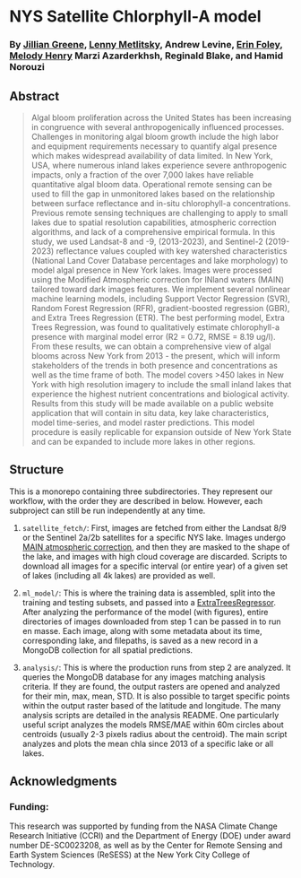 # NYS Satellite Chlorphyll-A model

### By [Jillian Greene](https://github.com/jilliangreene), [Lenny Metlitsky](https://github.com/leomet07), Andrew Levine, [Erin Foley](https://github.com/erinf26), [Melody Henry](https://github.com/melodyghenry) Marzi Azarderkhsh, Reginald Blake, and Hamid Norouzi

## Abstract


> Algal bloom proliferation across the United States has been increasing in congruence with several anthropogenically influenced processes. Challenges in monitoring algal bloom growth include the high labor and equipment requirements necessary to quantify algal presence which makes widespread availability of data limited. In New York, USA, where numerous inland lakes experience severe anthropogenic impacts, only a fraction of the over 7,000 lakes have reliable quantitative algal bloom data. Operational remote sensing can be used to fill the gap in unmonitored lakes based on the relationship between surface reflectance and in-situ chlorophyll-a concentrations. Previous remote sensing techniques are challenging to apply to small lakes due to spatial resolution capabilities, atmospheric correction algorithms, and lack of a comprehensive empirical formula. In this study, we used Landsat-8 and -9, (2013-2023), and Sentinel-2 (2019-2023) reflectance values coupled with key watershed characteristics (National Land Cover Database percentages and lake morphology) to model algal presence in New York lakes. Images were processed using the Modified Atmospheric correction for INland waters (MAIN) tailored toward dark images features. We implement several nonlinear machine learning models, including Support Vector Regression (SVR), Random Forest Regression (RFR), gradient-boosted regression (GBR), and Extra Trees Regression (ETR). The best performing model, Extra Trees Regression, was found to qualitatively estimate chlorophyll-a presence with marginal model error (R2 = 0.72, RMSE = 8.19 ug/l). From these results, we can obtain a comprehensive view of algal blooms across New York from 2013 - the present, which will inform stakeholders of the trends in both presence and concentrations as well as the time frame of both. The model covers >450 lakes in New York with high resolution imagery to include the small inland lakes that experience the highest nutrient concentrations and biological activity. Results from this study will be made available on a public website application that will contain in situ data, key lake characteristics, model time-series, and model raster predictions. This model procedure is easily replicable for expansion outside of New York State and can be expanded to include more lakes in other regions.


## Structure

This is a monorepo containing three subdirectories. They represent our workflow, with the order they are described in below. However, each subproject can still be run independently at any time.

1. ``satellite_fetch/``: First, images are fetched from either the Landsat 8/9 or the Sentinel 2a/2b satellites for a specific NYS lake. Images undergo [MAIN atmospheric correction](https://github.com/Nateme16/geo-aquawatch-water-quality/tree/main/Atmospheric%20corrections), and then they are masked to the shape of the lake, and images with high cloud coverage are discarded. Scripts to download all images for a specific interval (or entire year) of a given set of lakes (including all 4k lakes) are provided as well.

2. ``ml_model/``: This is where the training data is assembled, split into the training and testing subsets, and passed into a [ExtraTreesRegressor](https://scikit-learn.org/stable/modules/generated/sklearn.ensemble.ExtraTreesRegressor.html). After analyzing the performance of the model (with figures), entire directories of images downloaded from step 1 can be passed in to run en masse. Each image, along with some metadata about its time, corresponding lake, and filepaths, is saved as a new record in a MongoDB collection for all spatial predictions.

3. ``analysis/``: This is where the production runs from step 2 are analyzed. It queries the MongoDB database for any images matching analysis criteria. If they are found, the output rasters are opened and analyzed for their min, max, mean, STD. It is also possible to target specific points within the output raster based of the latitude and longitude. The many analysis scripts are detailed in the analysis README. One particularly useful script analyzes the models RMSE/MAE within 60m circles about centroids (usually 2-3 pixels radius about the centroid). The main script analyzes and plots the mean chla since 2013 of a specific lake or all lakes.

## Acknowledgments

### Funding:

This research was supported by funding from the NASA Climate Change Research Initiative (CCRI) and the Department of Energy (DOE) under award number DE-SC0023208, as well as by the Center for Remote Sensing and Earth System Sciences (ReSESS) at the New York City College of Technology. 
